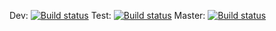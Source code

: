 Dev: [![Build status](https://build.appcenter.ms/v0.1/apps/ddd6fb50-62e6-4488-9ae1-7554bd4ac105/branches/dev/badge)](https://appcenter.ms)
Test: [![Build status](https://build.appcenter.ms/v0.1/apps/ddd6fb50-62e6-4488-9ae1-7554bd4ac105/branches/test/badge)](https://appcenter.ms)
Master: [![Build status](https://build.appcenter.ms/v0.1/apps/ddd6fb50-62e6-4488-9ae1-7554bd4ac105/branches/master/badge)](https://appcenter.ms)
